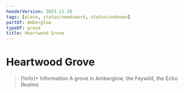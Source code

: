```yaml
---
headerVersion: 2023.11.20
tags: [place, status/needswork, status/unknown]
partOf: Amberglow
typeOf: grove
title: Heartwood Grove
---
```

# Heartwood Grove
>[!info]+ Information
> A grove in Amberglow, the Feywild, the Echo Realms

